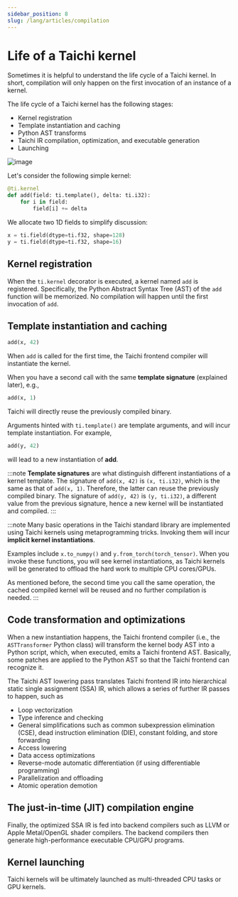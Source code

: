 ```yaml
---
sidebar_position: 8
slug: /lang/articles/compilation
---
```

# Life of a Taichi kernel

Sometimes it is helpful to understand the life cycle of a Taichi kernel.
In short, compilation will only happen on the first invocation of an
instance of a kernel.

The life cycle of a Taichi kernel has the following stages:

- Kernel registration
- Template instantiation and caching
- Python AST transforms
- Taichi IR compilation, optimization, and executable generation
- Launching

![image](https://raw.githubusercontent.com/taichi-dev/public_files/fa03e63ca4e161318c8aa9a5db7f4a825604df88/taichi/life_of_kernel.png)

Let's consider the following simple kernel:

```python
@ti.kernel
def add(field: ti.template(), delta: ti.i32):
    for i in field:
        field[i] += delta
```

We allocate two 1D fields to simplify discussion:

```python
x = ti.field(dtype=ti.f32, shape=128)
y = ti.field(dtype=ti.f32, shape=16)
```

## Kernel registration

When the `ti.kernel` decorator is executed, a kernel named `add` is
registered. Specifically, the Python Abstract Syntax Tree (AST) of the
`add` function will be memorized. No compilation will happen until the
first invocation of `add`.

## Template instantiation and caching

```python
add(x, 42)
```

When `add` is called for the first time, the Taichi frontend compiler
will instantiate the kernel.

When you have a second call with the same **template signature**
(explained later), e.g.,

```python
add(x, 1)
```

Taichi will directly reuse the previously compiled binary.

Arguments hinted with `ti.template()` are template arguments, and will
incur template instantiation. For example,

```python
add(y, 42)
```

will lead to a new instantiation of **add**.

:::note
**Template signatures** are what distinguish different instantiations of
a kernel template. The signature of `add(x, 42)` is `(x, ti.i32)`, which
is the same as that of `add(x, 1)`. Therefore, the latter can reuse the
previously compiled binary. The signature of `add(y, 42)` is
`(y, ti.i32)`, a different value from the previous signature, hence a
new kernel will be instantiated and compiled.
:::

:::note
Many basic operations in the Taichi standard library are implemented
using Taichi kernels using metaprogramming tricks. Invoking them will
incur **implicit kernel instantiations**.

Examples include `x.to_numpy()` and `y.from_torch(torch_tensor)`. When
you invoke these functions, you will see kernel instantiations, as
Taichi kernels will be generated to offload the hard work to multiple
CPU cores/GPUs.

As mentioned before, the second time you call the same operation, the
cached compiled kernel will be reused and no further compilation is
needed.
:::

## Code transformation and optimizations

When a new instantiation happens, the Taichi frontend compiler (i.e.,
the `ASTTransformer` Python class) will transform the kernel body AST
into a Python script, which, when executed, emits a Taichi frontend AST.
Basically, some patches are applied to the Python AST so that the Taichi
frontend can recognize it.

The Taichi AST lowering pass translates Taichi frontend IR into
hierarchical static single assignment (SSA) IR, which allows a series of
further IR passes to happen, such as

- Loop vectorization
- Type inference and checking
- General simplifications such as common subexpression elimination
  (CSE), dead instruction elimination (DIE), constant folding, and
  store forwarding
- Access lowering
- Data access optimizations
- Reverse-mode automatic differentiation (if using differentiable
  programming)
- Parallelization and offloading
- Atomic operation demotion

## The just-in-time (JIT) compilation engine

Finally, the optimized SSA IR is fed into backend compilers such as LLVM
or Apple Metal/OpenGL shader compilers. The backend compilers then
generate high-performance executable CPU/GPU programs.

## Kernel launching

Taichi kernels will be ultimately launched as multi-threaded CPU tasks
or GPU kernels.
